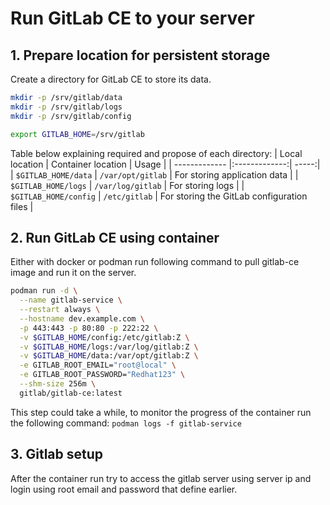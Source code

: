 # Run GitLab CE to your server

## 1. Prepare location for persistent storage

Create a directory for GitLab CE to store its data.

```bash
mkdir -p /srv/gitlab/data
mkdir -p /srv/gitlab/logs
mkdir -p /srv/gitlab/config

export GITLAB_HOME=/srv/gitlab
```

Table below explaining required and propose of each directory:
| Local location | Container location | Usage |
| ------------- |:-------------:| -----:|
| `$GITLAB_HOME/data` | `/var/opt/gitlab` | For storing application data |
| `$GITLAB_HOME/logs` | `/var/log/gitlab` | For storing logs |
| `$GITLAB_HOME/config` | `/etc/gitlab` | For storing the GitLab configuration files |

## 2. Run GitLab CE using container

Either with docker or podman run following command to pull gitlab-ce image and run it on the server.

```bash
podman run -d \
  --name gitlab-service \
  --restart always \
  --hostname dev.example.com \
  -p 443:443 -p 80:80 -p 222:22 \
  -v $GITLAB_HOME/config:/etc/gitlab:Z \
  -v $GITLAB_HOME/logs:/var/log/gitlab:Z \
  -v $GITLAB_HOME/data:/var/opt/gitlab:Z \
  -e GITLAB_ROOT_EMAIL="root@local" \
  -e GITLAB_ROOT_PASSWORD="Redhat123" \
  --shm-size 256m \
  gitlab/gitlab-ce:latest
```

This step could take a while, to monitor the progress of the container run the following command: `podman logs -f gitlab-service`

## 3. Gitlab setup

After the container run try to access the gitlab server using server ip and login using root email and password that define earlier.
